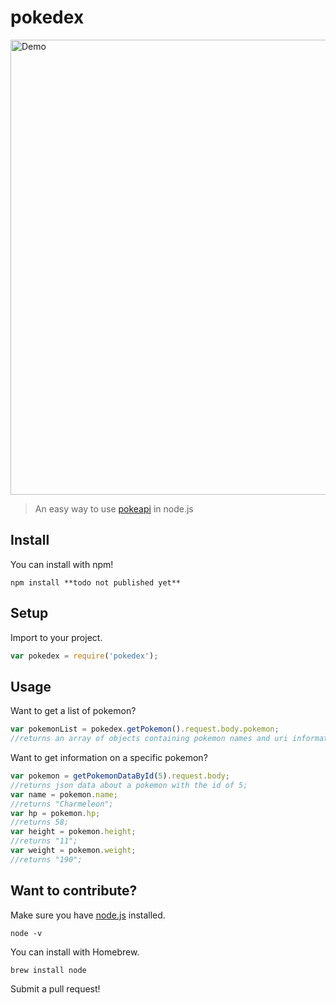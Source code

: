 # pokedex
<img width="728" src="http://i.imgur.com/SHuavFt.png?1" alt="Demo">

> An easy way to use [pokeapi](http://pokeapi.co/) in node.js

## Install

You can install with npm!
```
npm install **todo not published yet**
```

## Setup

Import to your project.
```js
var pokedex = require('pokedex');
```

## Usage

Want to get a list of pokemon?
```js
var pokemonList = pokedex.getPokemon().request.body.pokemon;
//returns an array of objects containing pokemon names and uri information.
```

Want to get information on a specific pokemon?
```js
var pokemon = getPokemonDataById(5).request.body;
//returns json data about a pokemon with the id of 5;
var name = pokemon.name;
//returns "Charmeleon";
var hp = pokemon.hp;
//returns 58;
var height = pokemon.height;
//returns "11";
var weight = pokemon.weight;
//returns "190";
```

## Want to contribute?

Make sure you have [node.js](https://nodejs.org/en/) installed.
```
node -v
```

You can install with Homebrew.
```
brew install node
```

Submit a pull request!
